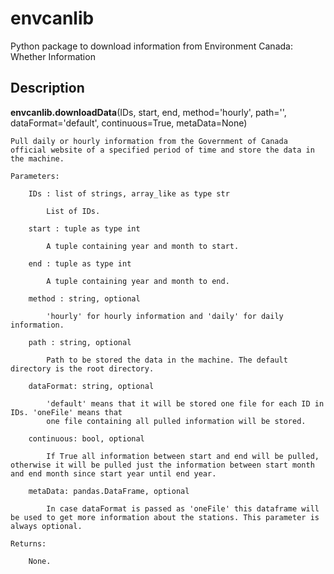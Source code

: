 # envcanlib
Python package to download information from Environment Canada: Whether Information


## Description

**envcanlib.downloadData**(IDs, start, end, method='hourly', path='', dataFormat='default', continuous=True,
metaData=None)

    Pull daily or hourly information from the Government of Canada official website of a specified period of time and store the data in the machine.

    Parameters:

        IDs : list of strings, array_like as type str

            List of IDs.

        start : tuple as type int
            
            A tuple containing year and month to start.
        
        end : tuple as type int
            
            A tuple containing year and month to end.

        method : string, optional
            
            'hourly' for hourly information and 'daily' for daily information.

        path : string, optional
            
            Path to be stored the data in the machine. The default directory is the root directory.

        dataFormat: string, optional

            'default' means that it will be stored one file for each ID in IDs. 'oneFile' means that
            one file containing all pulled information will be stored.

        continuous: bool, optional

            If True all information between start and end will be pulled, otherwise it will be pulled just the information between start month and end month since start year until end year.

        metaData: pandas.DataFrame, optional

            In case dataFormat is passed as 'oneFile' this dataframe will be used to get more information about the stations. This parameter is always optional.

    Returns:

        None.
